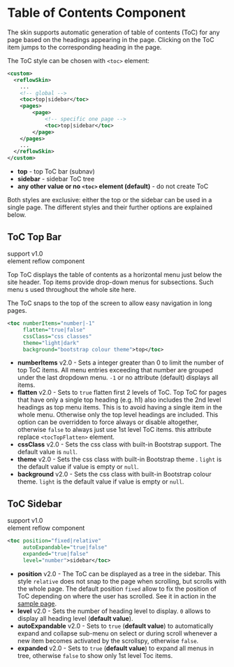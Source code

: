 # Table of Contents Component

The skin supports automatic generation of table of contents (ToC) for any page based on the headings appearing in the page. Clicking on the ToC item jumps to the corresponding heading in the page.

The ToC style can be chosen with `<toc>` element:

```xml
<custom>
  <reflowSkin>
    ...
    <!-- global -->
    <toc>top|sidebar</toc>
    <pages>
        <page>
            <!-- specific one page -->
            <toc>top|sidebar</toc>
        </page>
    </pages>
    ...
  </reflowSkin>
</custom>
```

- **top** - top ToC bar (subnav)
- **sidebar** - sidebar ToC tree
- **any other value or no `<toc>` element (default)** - do not create ToC

Both styles are exclusive: either the top or the sidebar can be used in a single page. The
different styles and their further options are explained below.

## ToC Top Bar

support <span class="badge badge-primary">v1.0</span><br/>
element <span class="badge badge-secondary">reflow</span> <span class="badge badge-info">component</span>

Top ToC displays the table of contents as a horizontal menu just below the site header. Top items provide drop-down menus for subsections. Such menu s used throughout the whole site here.

The ToC snaps to the top of the screen to allow easy navigation in long pages.

```xml
<toc numberItems="number|-1"
     flatten="true|false"
     cssClass="css classes"
     theme="light|dark"
     background="bootstrap colour theme">top</toc>
```

- **numberItems** <span class="badge badge-light">v2.0</span> -  Sets a integer greater than 0 to limit the number of top ToC items. All menu entries exceeding that number are grouped under the last dropdown menu. `-1` or no attribute (default) displays all items.
- **flatten** <span class="badge badge-light">v2.0</span> - Sets to `true` flatten first 2 levels of ToC. Top ToC for pages that have only a single top heading (e.g. h1) also includes the 2nd level headings as top menu items. This is to avoid having a single item in the whole menu. Otherwise only the top level headings are included. This option can be overridden to force always or disable altogether, otherwise `false` to always just use 1st level ToC items. this attribute replace `<tocTopFlatten>` element.
- **cssClass** <span class="badge badge-light">v2.0</span> - Sets the css class with built-in Bootstrap support. The default value is `null`.
- **theme** <span class="badge badge-light">v2.0</span> - Sets the css class with built-in Bootstrap theme . `light` is the default value if value is empty or `null`.
- **background** <span class="badge badge-light">v2.0</span> - Sets the css class with built-in Bootstrap colour theme. `light` is the default value if value is empty or `null`.

## ToC Sidebar

support <span class="badge badge-primary">v1.0</span><br/>
element <span class="badge badge-secondary">reflow</span> <span class="badge badge-info">component</span>

```xml
<toc position="fixed|relative"
     autoExpandable="true|false"
     expanded="true|false"
     level="number">sidebar</toc>
```

- **position** <span class="badge badge-light">v2.0</span> - The ToC can be displayed as a tree in the sidebar. This style `relative` does not snap to the page when scrolling, but scrolls with the whole page. The default position `fixed` allow to fix the position of ToC depending on where the user has scrolled. See it in action in the [sample page][toc-sidebar].
- **level** <span class="badge badge-light">v2.0</span> - Sets the number of heading level to display. `0` allows to display all heading level (**default value**).
- **autoExpandable** <span class="badge badge-light">v2.0</span> - Sets to `true` (**default value**) to automatically expand and collapse sub-menu on select or during scroll whenever a new item becomes activated by the scrollspy, otherwise `false`.
- **expanded** <span class="badge badge-light">v2.0</span> - Sets to `true` (**default value**) to expand all menus in tree, otherwise `false` to show only 1st level Toc items.

[toc-sidebar]: test/toc-sidebar.html
